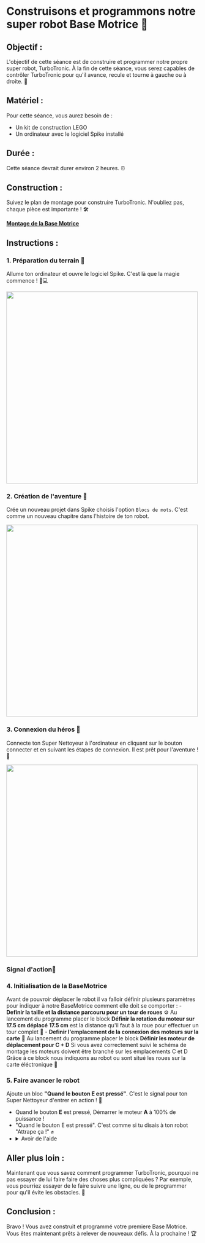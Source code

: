 # Construisons et programmons notre super robot Base Motrice 🤖

## Objectif :

L'objectif de cette séance est de construire et programmer notre propre super robot, TurboTronic. À la fin de cette séance, vous serez capables de contrôler TurboTronic pour qu'il avance, recule et tourne à gauche ou à droite. 🎯

## Matériel :

Pour cette séance, vous aurez besoin de :

- Un kit de construction LEGO
- Un ordinateur avec le logiciel Spike installé

## Durée :

Cette séance devrait durer environ 2 heures. ⏰

## Construction :

Suivez le plan de montage pour construire TurboTronic. N'oubliez pas, chaque pièce est importante ! 🛠️

<a href="https://assets.education.lego.com/v3/assets/blt293eea581807678a/blt06873e1b438a0d7e/5ec8e66f033ad5045f4c79a6/driving-base-bi-pdf-book1of1.pdf?locale=fr-fr" target="_blank"> **Montage de la Base Motrice** </a>

## Instructions :

  ### 1. Préparation du terrain 🏁
  
  Allume ton ordinateur et ouvre le logiciel Spike. C'est là que la magie commence ! 🎩💻

  <img src="https://github.com/G404-Atelier-Robots/Super-Nettoyeur/assets/62702495/e9ef3ae8-daef-45e1-8c39-a09e15e94c5d" width="500">

  ### 2. Création de l'aventure 📖 

  Crée un nouveau projet dans Spike choisis l'option `Blocs de mots`. C'est comme un nouveau chapitre dans l'histoire de ton robot.

  <img src="https://github.com/G404-Atelier-Robots/Super-Nettoyeur/assets/62702495/3c85d4b3-4b27-4f6f-8679-85266e3ef5b9" width="500">

  ### 3. Connexion du héros 🚀
  
  Connecte ton Super Nettoyeur à l'ordinateur en cliquant sur le bouton connecter et en suivant les étapes de connexion. Il est prêt pour l'aventure ! 🚀
  
  <img src="https://github.com/G404-Atelier-Robots/Super-Nettoyeur/assets/62702495/67d2e5ae-15ed-49a1-8123-89e643b83a27" width="500">

  ### **Signal d'action🚦**

  ### 4. Initialisation de la BaseMotrice
  
  Avant de pouvroir déplacer le robot il va falloir définir plusieurs paramètres pour indiquer à notre BaseMotrice comment elle doit se comporter :
    - **Definir la taille et la distance parcouru pour un tour de roues** :gear:
      Au lancement du programme placer le block **Définir la rotation du moteur sur 17.5 cm déplacé**
      **17.5 cm** est la distance qu'il faut à la roue pour effectuer un tour complet :wheel: 
    - **Definir l'emplacement de la connexion des moteurs sur la carte** :round_pushpin:
      Au lancement du programme placer le block **Définir les moteur de déplacement pour C + D**
      Si vous avez correctement suivi le schéma de montage les moteurs doivent être branché sur les emplacements C et D
      Grâce à ce block nous indiquons au robot ou sont situé les roues sur la carte éléctronique :round_pushpin:
    
  
  ### 5. Faire avancer le robot
  Ajoute un bloc **"Quand le bouton E est pressé"**. C'est le signal pour ton Super Nettoyeur d'entrer en action ! 🚦
      
  - Quand le bouton **E** est pressé, Démarrer le moteur **A** à 100% de puissance !
  - "Quand le bouton E est pressé". C'est comme si tu disais à ton robot "Attrape ça !" ✊
  - <details>
    <summary>Avoir de l'aide</summary>
        Tu dois ajouter ces blocs pour permettre à la pince de se fermer lorsque tu appuies sur le bouton 
        <img src="https://github.com/G404-Atelier-Robots/Super-Nettoyeur/assets/62702495/f9ea0abf-ba5b-44d7-8163-ab2d57fb78bd"  width="500">
  </details>

## Aller plus loin :

Maintenant que vous savez comment programmer TurboTronic, pourquoi ne pas essayer de lui faire faire des choses plus compliquées ? Par exemple, vous pourriez essayer de le faire suivre une ligne, ou de le programmer pour qu'il évite les obstacles. 🚀
## Conclusion :

Bravo ! Vous avez construit et programmé votre premiere Base Motrice. Vous êtes maintenant prêts à relever de nouveaux défis. À la prochaine ! 🏆
